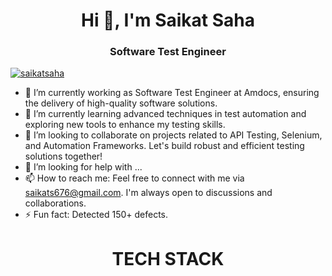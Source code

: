 <h1 align="center">Hi 👋, I'm Saikat Saha</h1>
<h3 align="center">Software Test Engineer</h3>
<p align="left">
<a href="https://github.com/ryo-ma/github-profile-trophy">
        <img src="https://github-profile-trophy.vercel.app/?username=saikats676&row=2&column=4&theme=matrix" alt="saikatsaha" />
    </a>
</p>




- 🔭 I’m currently working as Software Test Engineer at Amdocs, ensuring the delivery of high-quality software solutions.
- 🌱 I’m currently learning advanced techniques in test automation and exploring new tools to enhance my testing skills.
- 👯 I’m looking to collaborate on projects related to API Testing, Selenium, and Automation Frameworks. Let's build robust and efficient testing solutions together!
- 🤔 I’m looking for help with ...
- 📫 How to reach me: Feel free to connect with me via saikats676@gmail.com. I'm always open to discussions and collaborations.
- ⚡ Fun fact: Detected 150+ defects.


<h1 align="center">TECH STACK</h1>

